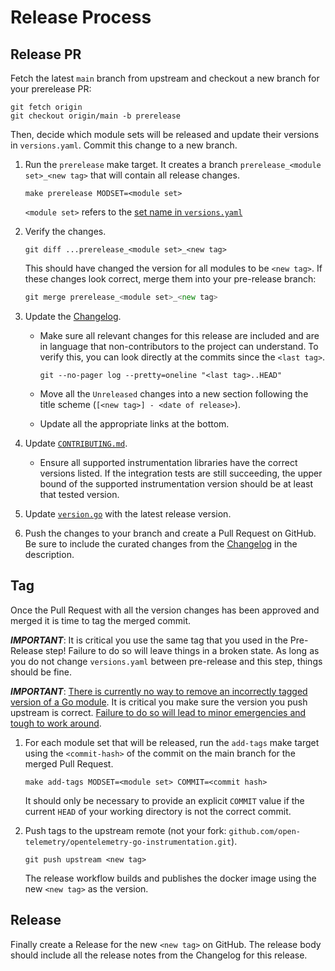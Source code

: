 # Release Process

## Release PR

Fetch the latest `main` branch from upstream and checkout a new branch for your prerelease PR:

```
git fetch origin
git checkout origin/main -b prerelease
```

Then, decide which module sets will be released and update their versions
in `versions.yaml`.  Commit this change to a new branch.

1. Run the `prerelease` make target. It creates a branch
    `prerelease_<module set>_<new tag>` that will contain all release changes.

    ```
    make prerelease MODSET=<module set>
    ```

    `<module set>` refers to the [set name in `versions.yaml`](https://github.com/open-telemetry/opentelemetry-go-instrumentation/blob/f18c1b2e0702d8ac31699c5e923590d714d0c1dc/versions.yaml#L16)

2. Verify the changes.

    ```
    git diff ...prerelease_<module set>_<new tag>
    ```

    This should have changed the version for all modules to be `<new tag>`.
    If these changes look correct, merge them into your pre-release branch:

    ```go
    git merge prerelease_<module set>_<new tag>
    ```

3. Update the [Changelog](./CHANGELOG.md).
   - Make sure all relevant changes for this release are included and are in language that non-contributors to the project can understand.
       To verify this, you can look directly at the commits since the `<last tag>`.

       ```
       git --no-pager log --pretty=oneline "<last tag>..HEAD"
       ```

   - Move all the `Unreleased` changes into a new section following the title scheme (`[<new tag>] - <date of release>`).
   - Update all the appropriate links at the bottom.

4. Update [`CONTRIBUTING.md`](./CONTRIBUTING.md).
   - Ensure all supported instrumentation libraries have the correct versions listed.
     If the integration tests are still succeeding, the upper bound of the supported instrumentation version should be at least that tested version.

5. Update [`version.go`](version.go) with the latest release version.

6. Push the changes to your branch and create a Pull Request on GitHub.
    Be sure to include the curated changes from the [Changelog](./CHANGELOG.md) in the description.

## Tag

Once the Pull Request with all the version changes has been approved and merged it is time to tag the merged commit.

***IMPORTANT***: It is critical you use the same tag that you used in the Pre-Release step!
Failure to do so will leave things in a broken state. As long as you do not
change `versions.yaml` between pre-release and this step, things should be fine.

***IMPORTANT***: [There is currently no way to remove an incorrectly tagged version of a Go module](https://github.com/golang/go/issues/34189).
It is critical you make sure the version you push upstream is correct.
[Failure to do so will lead to minor emergencies and tough to work around](https://github.com/open-telemetry/opentelemetry-go/issues/331).

1. For each module set that will be released, run the `add-tags` make target
    using the `<commit-hash>` of the commit on the main branch for the merged Pull Request.

    ```
    make add-tags MODSET=<module set> COMMIT=<commit hash>
    ```

    It should only be necessary to provide an explicit `COMMIT` value if the
    current `HEAD` of your working directory is not the correct commit.

2. Push tags to the upstream remote (not your fork: `github.com/open-telemetry/opentelemetry-go-instrumentation.git`).

    ```
    git push upstream <new tag>
    ```

    The release workflow builds and publishes the docker image using the new `<new tag>` as the version.

## Release

Finally create a Release for the new `<new tag>` on GitHub.
The release body should include all the release notes from the Changelog for this release.
